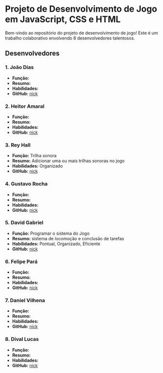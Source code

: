 # Projeto de Desenvolvimento de Jogo em JavaScript, CSS e HTML

Bem-vindo ao repositório do projeto de desenvolvimento de jogo! Este é um trabalho colaborativo envolvendo 8 desenvolvedores talentosos.

## Desenvolvedores

### 1. João Dias
- **Função:** 
- **Resumo:** 
- **Habilidades:** 
- **GitHub:** [nick](https://github.com/)

### 2. Heitor Amaral
- **Função:** 
- **Resumo:** 
- **Habilidades:** 
- **GitHub:** [nick](https://github.com/)

### 3. Rey Hall
- **Função:** Trilha sonora
- **Resumo:** Adicionar uma ou mais trilhas sonoras no jogo
- **Habilidades:** Organizado
- **GitHub:** [nick](https://github.com/)

### 4. Gustavo Rocha
- **Função:** 
- **Resumo:** 
- **Habilidades:** 
- **GitHub:** [nick](https://github.com/)

### 5. David Gabriel
- **Função:** Programar o sistema do Jogo
- **Resumo:** sistema de locomoção e conclusão de tarefas
- **Habilidades:** Pontual, Organizado, Eficiente
- **GitHub:** [nick]([https://github.com/](https://github.com/davidxxgabriel))

### 6. Felipe Pará
- **Função:** 
- **Resumo:** 
- **Habilidades:** 
- **GitHub:** [nick](https://github.com/)

### 7. Daniel Vilhena
- **Função:** 
- **Resumo:** 
- **Habilidades:** 
- **GitHub:** [nick](https://github.com/)

### 8. Dival Lucas
- **Função:** 
- **Resumo:** 
- **Habilidades:** 
- **GitHub:** [nick](https://github.com/)

